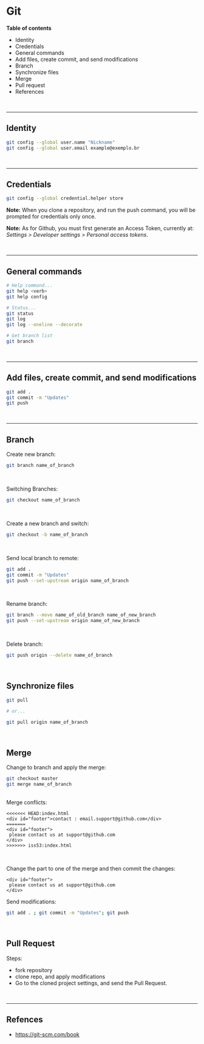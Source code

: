 
# Git

<b>Table of contents</b>
- Identity
- Credentials
- General commands
- Add files, create commit, and send modifications
- Branch
- Synchronize files
- Merge
- Pull request
- References

<br>

***

## Identity


```bash
git config --global user.name "Nickname"
git config --global user.email example@exemplo.br
```

<br>

***

## Credentials

```bash
git config --global credential.helper store
```

<b>Note:</b> When you clone a repository, and run the push command, you will be prompted for credentials only once.

<b>Note:</b> As for Github, you must first generate an Access Token, currently at: <i>Settings > Developer settings > Personal access tokens</i>.

<br>

***

## General commands

```bash
# Help command...
git help <verb>
git help config

# Status...
git status
git log
git log --oneline --decorate

# Get branch list
git branch 
```

<br>

***

## Add files, create commit, and send modifications

```bash
git add .
git commit -m "Updates"
git push
```

<br>

***

## Branch

Create new branch:

```bash
git branch name_of_branch
```

<br>

Switching Branches:

```bash
git checkout name_of_branch
```

<br>

Create a new branch and switch:

```bash
git checkout -b name_of_branch
```

<br>

Send local branch to remote:

```bash
git add .
git commit -m "Updates"
git push --set-upstream origin name_of_branch
```

<br>

Rename branch:

```bash
git branch --move name_of_old_branch name_of_new_branch
git push --set-upstream origin name_of_new_branch
```

<br>

Delete branch:

```bash
git push origin --delete name_of_branch
```

<br>

## Synchronize files

```bash
git pull

# or...

git pull origin name_of_branch
```

<br>

## Merge

Change to branch and apply the merge:

```bash
git checkout master
git merge name_of_branch
```

<br>
Merge conflicts:

```
<<<<<<< HEAD:index.html
<div id="footer">contact : email.support@github.com</div>
=======
<div id="footer">
 please contact us at support@github.com
</div>
>>>>>>> iss53:index.html
```

<br>

Change the part to one of the merge and then commit the changes:

```
<div id="footer">
 please contact us at support@github.com
</div>
```

Send modifications:
```bash
git add . ; git commit -m "Updates"; git push
```

<br>

## Pull Request

Steps:

- fork repository
- clone repo, and apply modifications
- Go to the cloned project settings, and send the Pull Request.

<br>

***

## Refences

- https://git-scm.com/book



